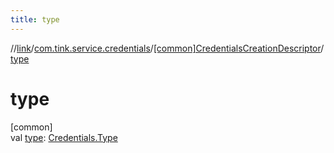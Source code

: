 ```yaml
---
title: type
---
```

//[link](../../../index.html)/[com.tink.service.credentials](../index.html)/[[common]CredentialsCreationDescriptor](index.html)/[type](type.html)



# type



[common]\
val [type](type.html): [Credentials.Type](../../com.tink.model.credentials/[common]-credentials/-type/index.html)




